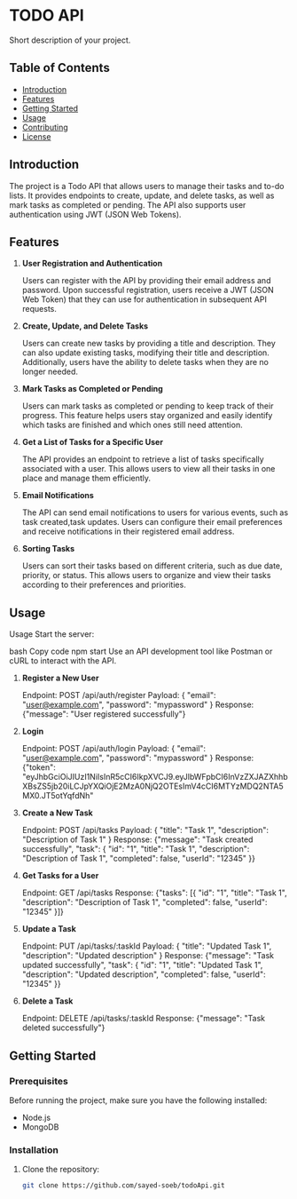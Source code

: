 # TODO API

Short description of your project.

## Table of Contents

- [Introduction](#introduction)
- [Features](#features)
- [Getting Started](#getting-started)
- [Usage](#usage)
- [Contributing](#contributing)
- [License](#license)

## Introduction

The project is a Todo API that allows users to manage their tasks and to-do lists. It provides endpoints to create, update, and delete tasks, as well as mark tasks as completed or pending. The API also supports user authentication using JWT (JSON Web Tokens).

## Features

1. **User Registration and Authentication**

   Users can register with the API by providing their email address and password. Upon successful registration, users receive a JWT (JSON Web Token) that they can use for authentication in subsequent API requests.

2. **Create, Update, and Delete Tasks**

   Users can create new tasks by providing a title and description. They can also update existing tasks, modifying their title and description. Additionally, users have the ability to delete tasks when they are no longer needed.

3. **Mark Tasks as Completed or Pending**

   Users can mark tasks as completed or pending to keep track of their progress. This feature helps users stay organized and easily identify which tasks are finished and which ones still need attention.

4. **Get a List of Tasks for a Specific User**

   The API provides an endpoint to retrieve a list of tasks specifically associated with a user. This allows users to view all their tasks in one place and manage them efficiently.

5. **Email Notifications**

   The API can send email notifications to users for various events, such as task created,task updates. Users can configure their email preferences and receive notifications in their registered email address.

6. **Sorting Tasks**

   Users can sort their tasks based on different criteria, such as due date, priority, or status. This allows users to organize and view their tasks according to their preferences and priorities.

## Usage
Usage
Start the server:

bash
Copy code
npm start
Use an API development tool like Postman or cURL to interact with the API.

1. **Register a New User**

   Endpoint: POST /api/auth/register
   Payload: { "email": "user@example.com", "password": "mypassword" }
   Response: {"message": "User registered successfully"}

2. **Login**

   Endpoint: POST /api/auth/login
   Payload: { "email": "user@example.com", "password": "mypassword" }
   Response: {"token": "eyJhbGciOiJIUzI1NiIsInR5cCI6IkpXVCJ9.eyJlbWFpbCI6InVzZXJAZXhhbXBsZS5jb20iLCJpYXQiOjE2MzA0NjQ2OTEsImV4cCI6MTYzMDQ2NTA5MX0.JT5otYqfdNh"

3. **Create a New Task**

   Endpoint: POST /api/tasks
   Payload: { "title": "Task 1", "description": "Description of Task 1" }
   Response: {"message": "Task created successfully", "task": { "id": "1", "title": "Task 1", "description": "Description of Task 1", "completed": false, "userId": "12345" }}

4. **Get Tasks for a User**

   Endpoint: GET /api/tasks
   Response: {"tasks": [{ "id": "1", "title": "Task 1", "description": "Description of Task 1", "completed": false, "userId": "12345" }]}

5. **Update a Task**

   Endpoint: PUT /api/tasks/:taskId
   Payload: { "title": "Updated Task 1", "description": "Updated description" }
   Response: {"message": "Task updated successfully", "task": { "id": "1", "title": "Updated Task 1", "description": "Updated description", "completed": false, "userId": "12345" }}

6. **Delete a Task**

   Endpoint: DELETE /api/tasks/:taskId
   Response: {"message": "Task deleted successfully"}
  

## Getting Started

### Prerequisites

Before running the project, make sure you have the following installed:

- Node.js
- MongoDB

### Installation

1. Clone the repository:

   ```bash
   git clone https://github.com/sayed-soeb/todoApi.git
